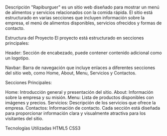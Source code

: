 

Descripción
"Rapiburguer" es un sitio web diseñado para mostrar un menú de alimentos y servicios relacionados con la comida rápida. El sitio está estructurado en varias secciones que incluyen información sobre la empresa, el menú de alimentos disponibles, servicios ofrecidos y formas de contacto.

Estructura del Proyecto
El proyecto está estructurado en secciones principales:

Header: Sección de encabezado, puede contener contenido adicional como un logotipo.

Navbar: Barra de navegación que incluye enlaces a diferentes secciones del sitio web, como Home, About, Menu, Servicios y Contactos.

Secciones Principales:

Home: Introducción general y presentación del sitio.
About: Información sobre la empresa y su misión.
Menu: Lista de productos disponibles con imágenes y precios.
Servicios: Descripción de los servicios que ofrece la empresa.
Contactos: Información de contacto.
Cada sección está diseñada para proporcionar información clara y visualmente atractiva para los visitantes del sitio.

Tecnologías Utilizadas
HTML5
CSS3
